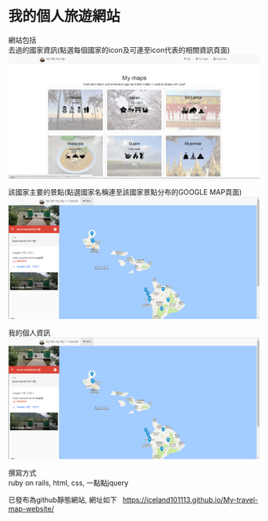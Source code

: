 # 我的個人旅遊網站

網站包括  
去過的國家資訊(點選每個國家的icon及可連至icon代表的相關資訊頁面)
![image](https://github.com/iceland101113/My-travel-map-website/blob/master/%E5%9C%96%E7%89%87%2055.png)
  
該國家主要的景點(點選國家名稱連至該國家景點分布的GOOGLE MAP頁面)  
![image](https://github.com/iceland101113/My-travel-map-website/blob/master/hawaii1.png)
  
我的個人資訊  
![image](https://github.com/iceland101113/My-travel-map-website/blob/master/hawaii.png)
  
撰寫方式  
ruby on rails, html, css, 一點點jquery  
 
已發布為github靜態網站, 網址如下   
https://iceland101113.github.io/My-travel-map-website/
